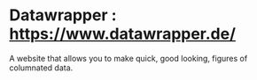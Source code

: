 # Datawrapper : https://www.datawrapper.de/

A website that allows you to make quick, good looking, figures of columnated data.   
